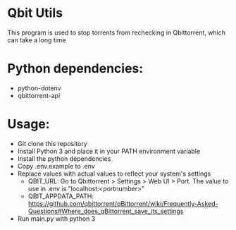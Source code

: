 # Qbit Utils
This program is used to stop torrents from rechecking in Qbittorrent, which can take a long time

# Python dependencies:
- python-dotenv
- qbittorrent-api

# Usage:
- Git clone this repository
- Install Python 3 and place it in your PATH environment variable
- Install the python dependencies
- Copy .env.example to .env
- Replace values with actual values to reflect your system's settings
    - QBIT_URL: Go to Qbittorrent > Settings > Web UI > Port. The value to use in .env is "localhost:&lt;portnumber&gt;"
    - QBIT_APPDATA_PATH: https://github.com/qbittorrent/qBittorrent/wiki/Frequently-Asked-Questions#Where_does_qBittorrent_save_its_settings
- Run main.py with python 3